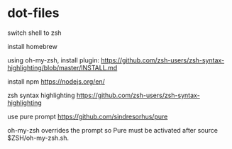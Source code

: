 # dot-files

switch shell to zsh

install homebrew

using oh-my-zsh, install plugin:
https://github.com/zsh-users/zsh-syntax-highlighting/blob/master/INSTALL.md

install npm
https://nodejs.org/en/

zsh syntax highlighting
https://github.com/zsh-users/zsh-syntax-highlighting

use pure prompt
https://github.com/sindresorhus/pure

  oh-my-zsh 
overrides the prompt so Pure must be activated after source 
  $ZSH/oh-my-zsh.sh.


